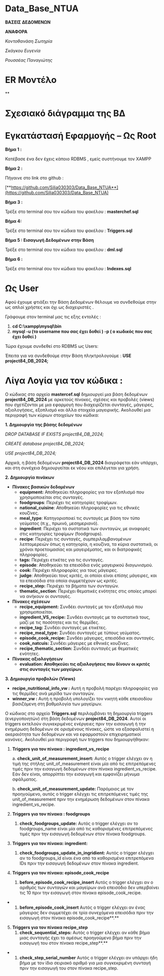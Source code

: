 # Data_Base_NTUA

**ΒΑΣΕΙΣ ΔΕΔΟΜΕΝΩΝ**

**ΑΝΑΦΟΡΑ**


*Κοντοθανάση Σωτηρία*

*Σκάγκου Ευγενία*

*Ρουσσέας Παναγιώτης*

# ER Μοντέλο


**

# Σχεσιακό διάγραμμα της ΒΔ

# Εγκατάστασή Εφαρμογής – Ως Root

**Βήμα 1 :**

Κατέβασε ένα δεν έχεις κάποιο RDBMS , εμείς συστήνουμε τον XAMPP

**Βήμα 2 :**

Πήγαινε στο link στο github :

[**https://github.com/Silia030303/Data_Base_NTUA**](https://github.com/Silia030303/Data_Base_NTUA)

**Βήμα 3 :**

Τρέξε στο terminal σου τον κώδικα του φακέλου : **masterchef.sql**

**Βήμα 4:**

Τρέξε στο terminal σου τον κώδικα του φακέλου : **Triggers.sql**

**Βήμα 5 : Εισαγωγή Δεδομένων στην Βάση**

Τρέξε στο terminal σου τον κώδικα του φακέλου : **dml.sql**

**Βήμα 6 :**

Τρέξε στο terminal σου τον κώδικα του φακέλου : **Indexes.sql**

# Ως User

Αφού έχουμε φτιάξει την Βάση Δεδομένων θέλουμε να συνδεθούμε στην ως απλοί χρήστες και όχι ως διαχειριστές .

Γράφουμε στον terminal μας τις εξης εντολές :

1. **cd C:\\xampp\\mysql\\bin**
2. **mysql -u (το username που σας έχει δοθεί ) -p ( ο κωδικός που σας έχει δοθεί )**

Τώρα έχουμε συνδεθεί στο RDBMS ως Users:

Έπειτα για να συνδεθούμε στην Βάση πληκτρολογούμε : **USE project84_DB_2024;**

# Λίγα Λογία για τον κώδικα :

Ο κώδικας στο αρχείο **mastercef.sql** δημιουργεί μια βάση δεδομένων **project84_DB_2024** με αρκετούς πίνακες, σχέσεις και προβολές (views) που σχετίζονται με μια εφαρμογή που διαχειρίζεται συνταγές, μάγειρες, αξιολογήσεις, εξοπλισμό και άλλα στοιχεία μαγειρικής. Ακολουθεί μια περιγραφή των κύριων στοιχείων του κώδικα:

**1. Δημιουργία της βάσης δεδομένων**

*DROP DATABASE IF EXISTS project84_DB_2024;*

*CREATE database project84_DB_2024;*

*USE project84_DB_2024;*

Αρχικά, η βάση δεδομένων **project84_DB_2024** διαγράφεται εάν υπάρχει, και στη συνέχεια δημιουργείται εκ νέου και επιλέγεται για χρήση.

**2. Δημιουργία πινάκων**

- **Πίνακες βασικών δεδομένων**
  - **equipment:** Αποθηκεύει πληροφορίες για τον εξοπλισμό που χρησιμοποιείται στις συνταγές.
  - **foodgroups**: Περιέχει τις κατηγορίες τροφίμων.
  - **national_cuisine**: Αποθηκεύει πληροφορίες για τις εθνικές κουζίνες.
  - **meal_type**: Κατηγοριοποιεί τις συνταγές με βάση τον τύπο γεύματος (π.χ., πρωινό, μεσημεριανό).
  - **ingredient**: Περιέχει τα συστατικά των συνταγών, με αναφορές στις κατηγορίες τροφίμων (foodgroups).
  - **recipe**: Περιέχει τις συνταγές, συμπεριλαμβανομένων λεπτομερειών όπως η κατηγορία, η κουζίνα, τα κύρια συστατικά, οι χρόνοι προετοιμασίας και μαγειρέματος, και οι διατροφικές πληροφορίες.
  - **tags:** Περιέχει ετικέτες για τις συνταγές.
  - **episode**: Αποθηκεύει τα επεισόδια ενός μαγειρικού διαγωνισμού.
  - **cook:** Περιέχει πληροφορίες για τους μάγειρες.
  - **judge**: Αποθηκεύει τους κριτές, οι οποίοι είναι επίσης μάγειρες, και τα επεισόδια στα οποία συμμετέχουν ως κριτές.
  - **recipe_step:** Περιέχει τα βήματα των συνταγών.
  - **thematic_section**: Περιέχει θεματικές ενότητες στις οποίες μπορεί να ανήκουν οι συνταγές.
- **Πίνακες σχέσεων**
  - **recipe_equipment:** Συνδέει συνταγές με τον εξοπλισμό που χρησιμοποιείται.
  - **ingredient_VS_recipe:** Συνδέει συνταγές με τα συστατικά τους, μαζί με τις ποσότητες και τις θερμίδες.
  - **recipe_tag:** Συνδέει συνταγές με ετικέτες.
  - **recipe_meal_type:** Συνδέει συνταγές με τύπους γεύματος.
  - **episode_cook_recipe:** Συνδέει μάγειρες, επεισόδια και συνταγές.
  - **cook_natcuis:** Συνδέει μάγειρες με εθνικές κουζίνες.
  - **recipe_thematic_section:** Συνδέει συνταγές με θεματικές ενότητες.
- **Πίνακας αξιολογήσεων**
  - **evaluation: Αποθηκεύει τις αξιολογήσεις που δίνουν οι κριτές στις συνταγές των μαγείρων.**

**3. Δημιουργία προβολών (Views)**

- **recipe_nutritional_info_vw :** Αυτή η προβολή παρέχει πληροφορίες για τις θερμίδες ανά μερίδα των συνταγών.
- **winner_vw :** Αυτή η προβολή υπολογίζει τον νικητή κάθε επεισοδίου βασιζόμενη στη βαθμολογία των μαγείρων.

Ο κώδικας στο αρχείο **Triggers.sql** περιλαμβάνει τη δημιουργία triggers (ενεργοποιητών) στη βάση δεδομένων **project84_DB_2024**. Αυτοί οι triggers εκτελούν συγκεκριμένες ενέργειες πριν την εισαγωγή ή την ενημέρωση δεδομένων σε ορισμένους πίνακες, ώστε να εξασφαλιστεί η ακεραιότητα των δεδομένων και να εφαρμοστούν επιχειρηματικοί κανόνες. Ακολουθεί μια περιγραφή των triggers που δημιουργήθηκαν:

1. **Triggers για τον πίνακα : ingredient_vs_recipe**
   
    a. **check_unit_of_measurement_insert:** Αυτός ο trigger ελέγχει αν η τιμή της στήλης unit_of_measurement είναι μία από τις επιτρεπόμενες τιμές πριν την εισαγωγή δεδομένων στον πίνακα ingredient_vs_recipe. Εάν δεν είναι, απορρίπτει την εισαγωγή και εμφανίζει μήνυμα σφάλματος.

    b. **check_unit_of_measurement_update:** Παρόμοιος με τον προηγούμενο, αυτός ο trigger ελέγχει τις επιτρεπόμενες τιμές της unit_of_measurement πριν την ενημέρωση δεδομένων στον πίνακα ingredient_vs_recipe.

2. **Triggers για τον πίνακα : foodgroups**
    1. **check_foodgroups_update:** Αυτός ο trigger ελέγχει αν το foodgroups_name είναι μία από τις καθορισμένες επιτρεπόμενες τιμές πριν την εισαγωγή δεδομένων στον πίνακα foodgroups.

3. **Triggers για τον πίνακα: ingredient:**
    1. **check_foodgroups_update_in_ingridient:** Αυτός ο trigger ελέγχει αν το foodgroups_id είναι ένα από τα καθορισμένα επιτρεπόμενα IDs πριν την εισαγωγή δεδομένων στον πίνακα ingredient.

4. **Triggers για τον πίνακα: episode_cook_recipe**
    1. **before_episode_cook_recipe_insert** Αυτός ο trigger ελέγχει αν ο αριθμός των συνταγών και μαγείρων ανά επεισόδιο δεν υπερβαίνει τις 10 πριν την εισαγωγή στον πίνακα episode_cook_recipe.

- 1. **before_episode_cook_insert** Αυτός ο trigger ελέγχει αν ένας μάγειρας δεν συμμετέχει σε τρία συνεχόμενα επεισόδια πριν την εισαγωγή στον πίνακα episode_cook_recipe**.**

5. **Triggers για τον πίνακα recipe_step**
    1. **check_sequential_steps:** Αυτός ο trigger ελέγχει αν κάθε βήμα μιας συνταγής έχει το αμέσως προηγούμενο βήμα πριν την εισαγωγή του στον πίνακα recipe_step**.**

- 1. **check_step_serial_number** Αυτός ο trigger ελέγχει αν υπάρχει ήδη βήμα με τον ίδιο σειριακό αριθμό για μια συγκεκριμένη συνταγή πριν την εισαγωγή του στον πίνακα recipe_step.


